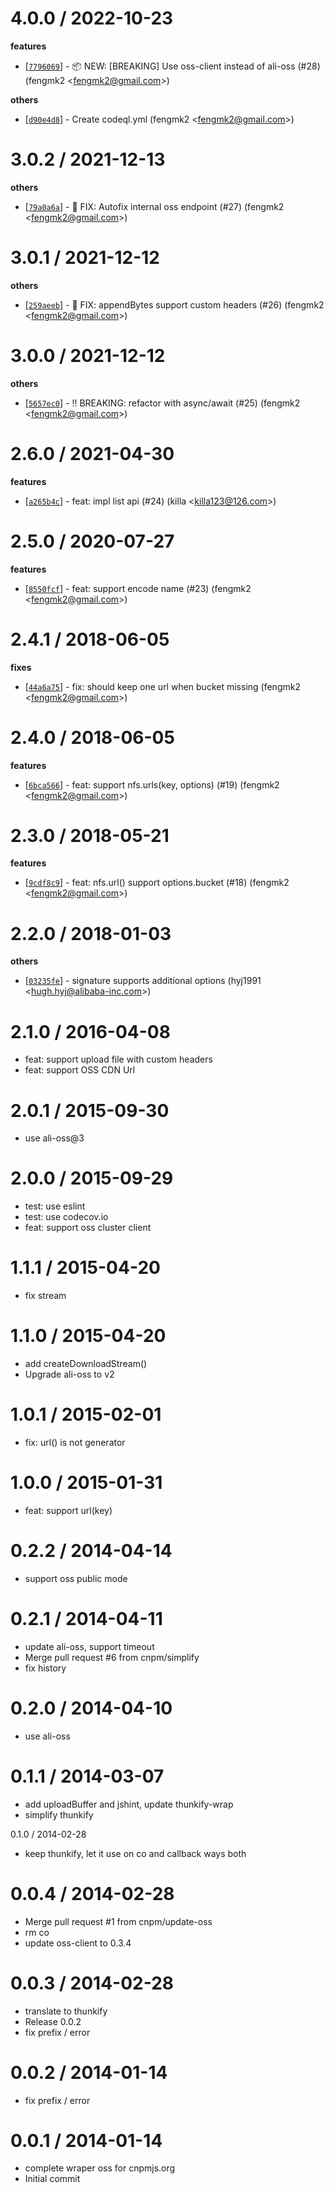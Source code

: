 
4.0.0 / 2022-10-23
==================

**features**
  * [[`7796069`](http://github.com/cnpm/oss-cnpm/commit/7796069d96f13017c33b4b2dd46d04ebc32c98fa)] - 📦 NEW: [BREAKING] Use oss-client instead of ali-oss (#28) (fengmk2 <<fengmk2@gmail.com>>)

**others**
  * [[`d90e4d8`](http://github.com/cnpm/oss-cnpm/commit/d90e4d8a5351fc2d6492ce547aee7d6456f768c7)] - Create codeql.yml (fengmk2 <<fengmk2@gmail.com>>)

3.0.2 / 2021-12-13
==================

**others**
  * [[`79a0a6a`](http://github.com/cnpm/oss-cnpm/commit/79a0a6a1bfc080017dd000f72f3b1db8a38b3a6f)] - 🐛 FIX: Autofix internal oss endpoint (#27) (fengmk2 <<fengmk2@gmail.com>>)

3.0.1 / 2021-12-12
==================

**others**
  * [[`259aeeb`](http://github.com/cnpm/oss-cnpm/commit/259aeebbe5f459c4abf5dd3a687248056ebdfae5)] - 🐛 FIX: appendBytes support custom headers (#26) (fengmk2 <<fengmk2@gmail.com>>)

3.0.0 / 2021-12-12
==================

**others**
  * [[`5657ec0`](http://github.com/cnpm/oss-cnpm/commit/5657ec0fae0d86901f45f3ca5a97b4b4d8fae3d6)] - ‼️ BREAKING: refactor with async/await (#25) (fengmk2 <<fengmk2@gmail.com>>)

2.6.0 / 2021-04-30
==================

**features**
  * [[`a265b4c`](http://github.com/cnpm/oss-cnpm/commit/a265b4c126aabd30f56eefeedda19a5f143996c3)] - feat: impl list api (#24) (killa <<killa123@126.com>>)

2.5.0 / 2020-07-27
==================

**features**
  * [[`8550fcf`](http://github.com/cnpm/oss-cnpm/commit/8550fcfb85c33878001676cd2e3132a7a62c70f8)] - feat: support encode name (#23) (fengmk2 <<fengmk2@gmail.com>>)

2.4.1 / 2018-06-05
==================

**fixes**
  * [[`44a6a75`](http://github.com/cnpm/oss-cnpm/commit/44a6a75a7e993e02381d7d6ce673f904865501d9)] - fix: should keep one url when bucket missing (fengmk2 <<fengmk2@gmail.com>>)

2.4.0 / 2018-06-05
==================

**features**
  * [[`6bca566`](http://github.com/cnpm/oss-cnpm/commit/6bca56654ad04604d57912d51f715fc3bfb5c261)] - feat: support nfs.urls(key, options) (#19) (fengmk2 <<fengmk2@gmail.com>>)

2.3.0 / 2018-05-21
==================

**features**
  * [[`9cdf8c9`](http://github.com/cnpm/oss-cnpm/commit/9cdf8c9efc54e4fc545378bddf13084cad3f6a33)] - feat: nfs.url() support options.bucket (#18) (fengmk2 <<fengmk2@gmail.com>>)

2.2.0 / 2018-01-03
==================

**others**
  * [[`03235fe`](http://github.com/cnpm/oss-cnpm/commit/03235fe271d67e2a6b0f4a48b877549895366db1)] - signature supports additional options (hyj1991 <<hugh.hyj@alibaba-inc.com>>)

2.1.0 / 2016-04-08
==================

  * feat: support upload file with custom headers
  * feat: support OSS CDN Url

2.0.1 / 2015-09-30
==================

 * use ali-oss@3

2.0.0 / 2015-09-29
==================

 * test: use eslint
 * test: use codecov.io
 * feat: support oss cluster client

1.1.1 / 2015-04-20
==================

 * fix stream

1.1.0 / 2015-04-20
==================

 * add createDownloadStream()
 * Upgrade ali-oss to v2

1.0.1 / 2015-02-01
==================

 * fix: url() is not generator

1.0.0 / 2015-01-31
==================

 * feat: support url(key)

0.2.2 / 2014-04-14
==================

 * support oss public mode

0.2.1 / 2014-04-11
==================

  * update ali-oss, support timeout
  * Merge pull request #6 from cnpm/simplify
  * fix history

0.2.0 / 2014-04-10
==================

  * use ali-oss

0.1.1 / 2014-03-07
==================

  * add uploadBuffer and jshint, update thunkify-wrap
  * simplify thunkify

0.1.0 / 2014-02-28

  * keep thunkify, let it use on co and callback ways both

0.0.4 / 2014-02-28
==================

  * Merge pull request #1 from cnpm/update-oss
  * rm co
  * update oss-client to 0.3.4

0.0.3 / 2014-02-28
==================

  * translate to thunkify
  * Release 0.0.2
  * fix prefix / error

0.0.2 / 2014-01-14
==================

  * fix prefix / error

0.0.1 / 2014-01-14
==================

  * complete wraper oss for cnpmjs.org
  * Initial commit
